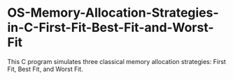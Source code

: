 # OS-Memory-Allocation-Strategies-in-C-First-Fit-Best-Fit-and-Worst-Fit
This C program simulates three classical memory allocation strategies: First Fit, Best Fit, and Worst Fit. 
